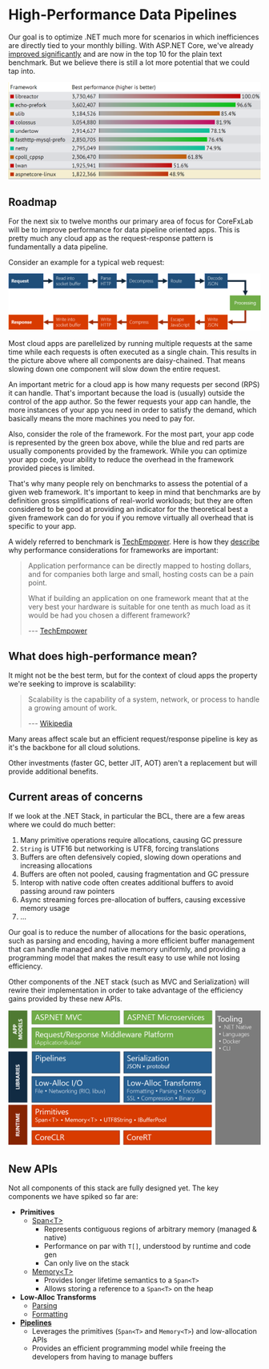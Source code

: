 # High-Performance Data Pipelines

Our goal is to optimize .NET much more for scenarios in which inefficiences are
directly tied to your monthly billing. With ASP.NET Core, we've already
[improved significantly][TechEmpower13] and are now in the top 10 for the plain
text benchmark. But we believe there is still a lot more potential that we could
tap into.

![](./img/techempower.png)

## Roadmap

For the next six to twelve months our primary area of focus for CoreFxLab will be
to improve performance for data pipeline oriented apps. This is pretty much any
cloud app as the request-response pattern is fundamentally a data pipeline.

Consider an example for a typical web request:

![](./img/pipeline.png)

Most cloud apps are parellelized by running multiple requests at the same time
while each requests is often executed as a single chain. This results in the
picture above where all components are daisy-chained. That means slowing down
one component will slow down the entire request.

An important metric for a cloud app is how many requests per second (RPS) it can
handle. That's important because the load is (usually) outside the control of
the app author. So the fewer requests your app can handle, the more instances of
your app you need in order to satisfy the demand, which basically means the more
machines you need to pay for.

Also, consider the role of the framework. For the most part, your app code is
represented by the green box above, while the blue and red parts are usually
components provided by the framework. While you can optimize your app code, your
ability to reduce the overhead in the framework provided pieces is limited.

That's why many people rely on benchmarks to assess the potential of a given web
framework. It's important to keep in mind that benchmarks are by definition
gross simplifications of real-world workloads; but they are often considered to
be good at providing an indicator for the theoretical best a given framework can
do for you if you remove virtually all overhead that is specific to your app.

A widely referred to benchmark is [TechEmpower]. Here is how they
[describe][TechEmpower-Quote] why performance considerations for frameworks are
important:

> Application performance can be directly mapped to hosting dollars, and for
> companies both large and small, hosting costs can be a pain point.
>
> What if building an application on one framework meant that at the very best
> your hardware is suitable for one tenth as much load as it would be had you
> chosen a different framework?
>
> --- [TechEmpower][TechEmpower-Quote]

## What does high-performance mean?

It might not be the best term, but for the context of cloud apps the property
we're seeking to improve is scalability:

> Scalability is the capability of a system, network, or process to handle a
> growing amount of work.
>
> --- [Wikipedia](https://en.wikipedia.org/wiki/Scalability)

Many areas affect scale but an efficient request/response pipeline is key as
it's the backbone for all cloud solutions.

Other investments (faster GC, better JIT, AOT) aren't a replacement but will
provide additional benefits.

## Current areas of concerns

If we look at the .NET Stack, in particular the BCL, there are a few areas where
we could do much better:

1. Many primitive operations require allocations, causing GC pressure
2. `String` is UTF16 but networking is UTF8, forcing translations
3. Buffers are often defensively copied, slowing down operations and increasing
   allocations
4. Buffers are often not pooled, causing fragmentation and GC pressure
5. Interop with native code often creates additional buffers to avoid passing
   around raw pointers
6. Async streaming forces pre-allocation of buffers, causing excessive memory
   usage
7. ...

Our goal is to reduce the number of allocations for the basic operations, such
as parsing and encoding, having a more efficient buffer management that can
handle managed and native memory uniformly, and providing a programming model
that makes the result easy to use while not losing efficiency.

Other components of the .NET stack (such as MVC and Serialization) will rewire
their implementation in order to take advantage of the efficiency gains provided
by these new APIs.

![](./img/areas.png)

## New APIs

Not all components of this stack are fully designed yet. The key components we
have spiked so far are:

* **Primitives**
  - [Span\<T>][span-speclet]
      + Represents contiguous regions of arbitrary memory (managed & native)
      + Performance on par with `T[]`, understood by runtime and code gen
      + Can only live on the stack
  - [Memory\<T>][memory-speclet]
      + Provides longer lifetime semantics to a `Span<T>`
      + Allows storing a reference to a `Span<T>` on the heap
* **Low-Alloc Transforms**
  - [Parsing][parsing-speclet]
  - [Formatting][formatting-speclet]
* **[Pipelines][pipelines-speclet]**
  - Leverages the primitives (`Span<T>` and `Memory<T>`) and low-allocation APIs
  - Provides an efficient programming model while freeing the developers from
    having to manage buffers

[TechEmpower]: https://www.techempower.com/benchmarks
[TechEmpower-Quote]: https://www.techempower.com/benchmarks/#section=motivation
[TechEmpower13]: https://www.techempower.com/blog/2016/11/16/framework-benchmarks-round-13/
[span-speclet]: ./specs/span.md
[memory-speclet]: ./specs/memory.md
[pipelines-speclet]: ./specs/pipelines.md
[parsing-speclet]: ./specs/parsing.md
[formatting-speclet]: ./specs/formatting.md
